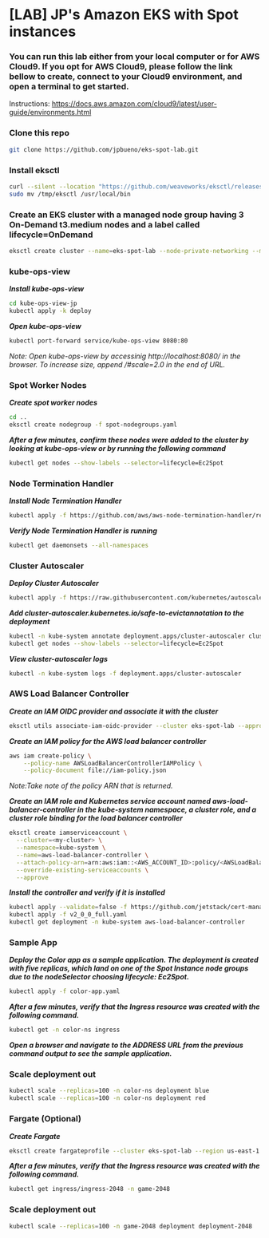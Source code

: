 # [LAB] JP's Amazon EKS with Spot instances

### You can run this lab either from your local computer or for AWS Cloud9. If you opt for AWS Cloud9, please follow the link bellow to create, connect to your Cloud9 environment, and open a terminal to get started.

Instructions: https://docs.aws.amazon.com/cloud9/latest/user-guide/environments.html

### Clone this repo
```bash
git clone https://github.com/jpbueno/eks-spot-lab.git
```

### Install eksctl
```bash
curl --silent --location "https://github.com/weaveworks/eksctl/releases/latest/download/eksctl_$(uname -s)_amd64.tar.gz" | tar xz -C /tmp
sudo mv /tmp/eksctl /usr/local/bin
```

### Create an EKS cluster with a managed node group having 3 On-Demand t3.medium nodes and a label called lifecycle=OnDemand

```bash
eksctl create cluster --name=eks-spot-lab --node-private-networking --managed --nodes=3 --region=us-east-1 --node-type t3a.medium --node-labels="lifecycle=OnDemand"
```
### kube-ops-view

***Install kube-ops-view***

```bash
cd kube-ops-view-jp
kubectl apply -k deploy
```

***Open kube-ops-view***

```bash
kubectl port-forward service/kube-ops-view 8080:80
```

_Note: Open kube-ops-view by accessinig http://localhost:8080/ in the browser. To increase size, append /#scale=2.0 in the end of URL._

### Spot Worker Nodes

***Create spot worker nodes***

```bash
cd ..
eksctl create nodegroup -f spot-nodegroups.yaml
```

***After a few minutes, confirm these nodes were added to the cluster by looking at kube-ops-view or by running the following command***

```bash
kubectl get nodes --show-labels --selector=lifecycle=Ec2Spot
```

### Node Termination Handler

***Install Node Termination Handler***

```bash
kubectl apply -f https://github.com/aws/aws-node-termination-handler/releases/download/v1.10.0/all-resources.yaml
```

***Verify Node Termination Handler is running***

```bash
kubectl get daemonsets --all-namespaces
```

### Cluster Autoscaler

***Deploy Cluster Autoscaler***

```bash
kubectl apply -f https://raw.githubusercontent.com/kubernetes/autoscaler/master/cluster-autoscaler/cloudprovider/aws/examples/cluster-autoscaler-autodiscover.yaml
```

***Add cluster-autoscaler.kubernetes.io/safe-to-evictannotation to the deployment***

```bash
kubectl -n kube-system annotate deployment.apps/cluster-autoscaler cluster-autoscaler.kubernetes.io/safe-to-evict="false"
kubectl get nodes --show-labels --selector=lifecycle=Ec2Spot
```

***View cluster-autoscaler logs***

```bash
kubectl -n kube-system logs -f deployment.apps/cluster-autoscaler
```

### AWS Load Balancer Controller

***Create an IAM OIDC provider and associate it with the cluster***

```bash
eksctl utils associate-iam-oidc-provider --cluster eks-spot-lab --approve
```

***Create an IAM policy for the AWS load balancer controller***

```bash
aws iam create-policy \
    --policy-name AWSLoadBalancerControllerIAMPolicy \
    --policy-document file://iam-policy.json
```

_Note:Take note of the policy ARN that is returned._

***Create an IAM role and Kubernetes service account named aws-load-balancer-controller in the kube-system namespace, a cluster role, and a cluster role binding for the load balancer controller***

```bash
eksctl create iamserviceaccount \
  --cluster=<my-cluster> \
  --namespace=kube-system \
  --name=aws-load-balancer-controller \
  --attach-policy-arn=arn:aws:iam::<AWS_ACCOUNT_ID>:policy/<AWSLoadBalancerControllerIAMPolicy> \
  --override-existing-serviceaccounts \
  --approve
```

***Install the controller and verify if it is installed***

```bash
kubectl apply --validate=false -f https://github.com/jetstack/cert-manager/releases/download/v1.0.2/cert-manager.yaml
kubectl apply -f v2_0_0_full.yaml
kubectl get deployment -n kube-system aws-load-balancer-controller
```

### Sample App

***Deploy the Color app as a sample application. The deployment is created with five replicas, which land on one of the Spot Instance node groups due to the nodeSelector choosing lifecycle: Ec2Spot.***

```bash
kubectl apply -f color-app.yaml
```

***After a few minutes, verify that the Ingress resource was created with the following command.***

```bash
kubectl get -n color-ns ingress
```

***Open a browser and navigate to the ADDRESS URL from the previous command output to see the sample application.***

### Scale deployment out

```bash
kubectl scale --replicas=100 -n color-ns deployment blue
kubectl scale --replicas=100 -n color-ns deployment red
```

### Fargate (Optional)

***Create Fargate***

```bash
eksctl create fargateprofile --cluster eks-spot-lab --region us-east-1 --name alb-sample-app --namespace game-2048
```
***After a few minutes, verify that the Ingress resource was created with the following command.***

```bash
kubectl get ingress/ingress-2048 -n game-2048
```

### Scale deployment out

```bash
kubectl scale --replicas=100 -n game-2048 deployment deployment-2048 
